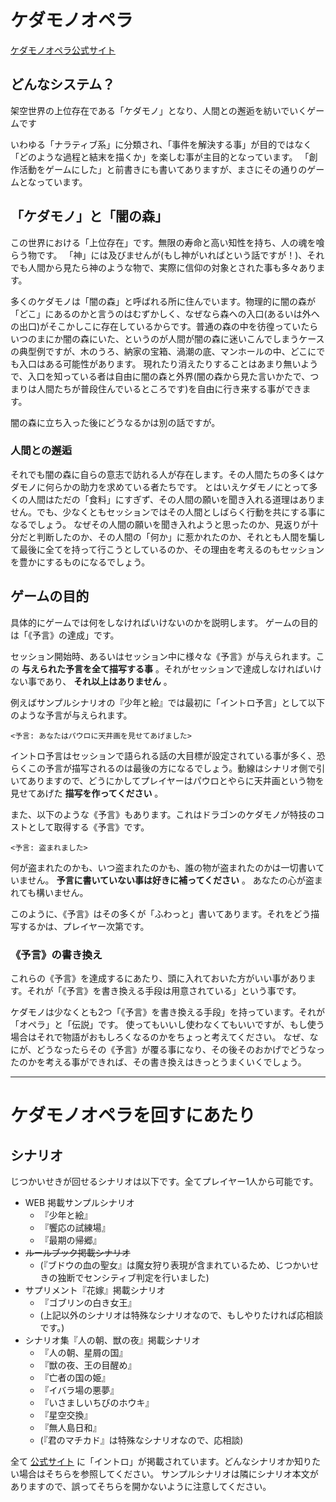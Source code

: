 # ケダモノオペラ

[ケダモノオペラ公式サイト](https://operarpg.jp)

## どんなシステム？

架空世界の上位存在である「ケダモノ」となり、人間との邂逅を紡いでいくゲームです

いわゆる「ナラティブ系」に分類され、「事件を解決する事」が目的ではなく「どのような過程と結末を描くか」を楽しむ事が主目的となっています。
「創作活動をゲームにした」と前書きにも書いてありますが、まさにその通りのゲームとなっています。

## 「ケダモノ」と「闇の森」

この世界における「上位存在」です。無限の寿命と高い知性を持ち、人の魂を喰らう物です。
「神」には及びませんが(もし神がいればという話ですが！)、それでも人間から見たら神のような物で、実際に信仰の対象とされた事も多々あります。

多くのケダモノは「闇の森」と呼ばれる所に住んでいます。物理的に闇の森が「どこ」にあるのかと言うのはむずかしく、なぜなら森への入口(あるいは外への出口)がそこかしこに存在しているからです。普通の森の中を彷徨っていたらいつのまにか闇の森にいた、というのが人間が闇の森に迷いこんでしまうケースの典型例ですが、木のうろ、納家の宝箱、渦潮の底、マンホールの中、どこにでも入口はある可能性があります。
現れたり消えたりすることはあまり無いようで、入口を知っている者は自由に闇の森と外界(闇の森から見た言いかたで、つまりは人間たちが普段住んでいるところです)を自由に行き来する事ができます。

闇の森に立ち入った後にどうなるかは別の話ですが。

### 人間との邂逅

それでも闇の森に自らの意志で訪れる人が存在します。その人間たちの多くはケダモノに何らかの助力を求めている者たちです。
とはいえケダモノにとって多くの人間はただの「食料」にすぎず、その人間の願いを聞き入れる道理はありません。でも、少なくともセッションではその人間としばらく行動を共にする事になるでしょう。
なぜその人間の願いを聞き入れようと思ったのか、見返りが十分だと判断したのか、その人間の「何か」に惹かれたのか、それとも人間を騙して最後に全てを持って行こうとしているのか、その理由を考えるのもセッションを豊かにするものになるでしょう。

## ゲームの目的

具体的にゲームでは何をしなければいけないのかを説明します。
ゲームの目的は「《予言》の達成」です。

セッション開始時、あるいはセッション中に様々な《予言》が与えられます。この **与えられた予言を全て描写する事** 。それがセッションで達成しなければいけない事であり、 **それ以上はありません** 。

例えばサンプルシナリオの『少年と絵』では最初に「イントロ予言」として以下のような予言が与えられます。

```text
<予言: あなたはパウロに天井画を見せてあげました>
```

イントロ予言はセッションで語られる話の大目標が設定されている事が多く、恐らくこの予言が描写されるのは最後の方になるでしょう。動線はシナリオ側で引いてありますので、どうにかしてプレイヤーはパウロとやらに天井画という物を見せてあげた **描写を作ってください** 。

また、以下のような《予言》もあります。これはドラゴンのケダモノが特技のコストとして取得する《予言》です。

```text
<予言: 盗まれました>
```

何が盗まれたのかも、いつ盗まれたのかも、誰の物が盗まれたのかは一切書いていません。 **予言に書いていない事は好きに補ってください** 。 あなたの心が盗まれても構いません。

このように、《予言》はその多くが「ふわっと」書いてあります。それをどう描写するかは、プレイヤー次第です。

### 《予言》の書き換え

これらの《予言》を達成するにあたり、頭に入れておいた方がいい事があります。それが「《予言》を書き換える手段は用意されている」という事です。

ケダモノは少なくとも2つ「《予言》を書き換える手段」を持っています。それが「オペラ」と「伝説」です。
使ってもいいし使わなくてもいいですが、もし使う場合はそれで物語がおもしろくなるのかをちょっと考えてください。
なぜ、なにが、どうなったらその《予言》が覆る事になり、その後そのおかげでどうなったのかを考える事ができれば、その書き換えはきっとうまくいくでしょう。

----

# ケダモノオペラを回すにあたり

## シナリオ

じつかいせきが回せるシナリオは以下です。全てプレイヤー1人から可能です。

* WEB 掲載サンプルシナリオ
  * 『少年と絵』
  * 『饗応の試練場』
  * 『最期の帰郷』
* ~~ルールブック掲載シナリオ~~
  * (『ブドウの血の聖女』は魔女狩り表現が含まれているため、じつかいせきの独断でセンシティブ判定を行いました)
* サプリメント『花嫁』掲載シナリオ
  * 『ゴブリンの白き女王』
  * (上記以外のシナリオは特殊なシナリオなので、もしやりたければ応相談です。)
* シナリオ集『人の朝、獣の夜』掲載シナリオ
  * 『人の朝、星屑の国』
  * 『獣の夜、王の目醒め』
  * 『亡者の国の姫』
  * 『イバラ場の悪夢』
  * 『いさましいちびのホウキ』
  * 『星空交換』
  * 『無人島日和』
  * (『君のマチカド』は特殊なシナリオなので、応相談)

全て [公式サイト](https://operarpg.jp) に「イントロ」が掲載されています。どんなシナリオか知りたい場合はそちらを参照してください。
サンプルシナリオは隣にシナリオ本文がありますので、誤ってそちらを開かないように注意してください。

